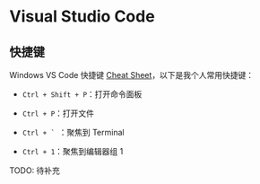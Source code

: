 # Visual Studio Code

## 快捷键

Windows VS Code 快捷键 [Cheat Sheet](https://code.visualstudio.com/shortcuts/keyboard-shortcuts-windows.pdf)，以下是我个人常用快捷键：

- `Ctrl + Shift + P`：打开命令面板
- `Ctrl + P`：打开文件

- ```Ctrl + ` ```：聚焦到 Terminal
- `Ctrl + 1`：聚焦到编辑器组 1

TODO: 待补充